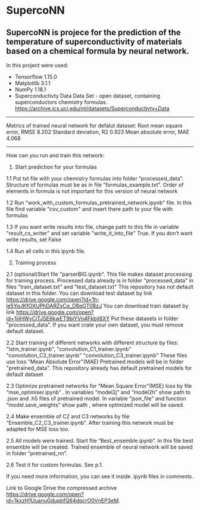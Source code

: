 # SupercoNN
SupercoNN is projecе for the prediction of the temperature of superconductivity of materials based on a chemical formula by neural network.
--------------------------------------------
In this project were used:
- Tensorflow 1.15.0
- Matplotlib 3.1.1
- NumPy 1.18.1
- Superconductivty Data Data Set - open dataset, containing superconductors chemistry formulas. https://archive.ics.uci.edu/ml/datasets/Superconductivty+Data
--------------------------------------------
Metrics of trained neural network for defalut dataset:
Root mean square error, RMSE 8.202
Standard deviation, R2 	0.923
Mean absolute error, MAE	4.068

---------------------------------------------

How can you run and train this network:

1. Start prediction for your formulas

1.1 Put txt file with your chemistry formulas into folder “processed_data”. Structure of formulas must be as in file "formulas_example.txt". Order of elements in formula is not important for this version of neural network

1.2 Run "work_with_custom_formulas_pretrained_network.ipynb" file. In this file find variable "csv_custom" and insert there path to your file with formulas

1.3 If you want write results into file, change path to this file in variable "result_cs_writer" and set variable "write_it_into_file" True.  If you don’t want write results, set False

1.4 Run all cells in this ipynb file. 

2. Training process

2.1 (optional)Start file "parserBIG.ipynb". 
This file makes dataset processing for training process.
Processed data already is in folder "processed_data" in files "train_dataset.txt" and "test_dataset.txt"
This repository has not default dataset in this folder. 
You can download test dataset by link https://drive.google.com/open?id=1h-le5YqJKfOXUPhDARZxCq_D8qGT0BzJ
You can download train dataset by link https://drive.google.com/open?id=1jiiHWyCiTJSE6kwET9biYVn4FkbiI6XY
Put these datasets in folder "processed_data".
If you want crate your own dataset, you must remove default dataset.

2.2 Start training of different networks with different structure by files: 
"lstm_trainer.ipynb",
"convolution_C1_trainer.ipynb" 
"convolution_C2_trainer.ipynb" 
"convolution_C3_trainer.ipynb" 
These files use loss "Mean Absolute Error"(MAE)
Pretrained models will be in folder "pretrained_data". 
This repository already has default pretrained models for default dataset 

2.3 Optimize pretrained networks for “Mean Square Error”(MSE) loss by file “mse_optimiser.ipynb” . In variables “model2j” and “model2h” show path to .json and .h5 files of pretrained model. In variable “json_file” and function “model.save_weights” show path , where optimized model will be saved.

2.4 Make ensemble of C2 and C3 networks by file “Ensemble_C2_C3_trainer.ipynb”. After training this network must be adapted for  MSE loss too.

2.5 All models were trained. Start file “Best_ensemble.ipynb”. In this file best ensemble will be created. Trained ensemble of neural network will be saved in folder “pretrained_nn”.

2.6 Test it for custom formulas. See p.1.

If you need more information, you can see it inside .ipynb files in comments. 

Link to Google Drive the compressed archive https://drive.google.com/open?id=1kxzH1UuanuGdupbfQ64dqcrO0VnEP3eM.
